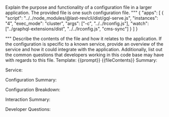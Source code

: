 Explain the purpose and functionality of a configuration file in a larger application.
The provided file is one such configuration file.
"""
{
  "apps": [
    {
      "script": "../../node_modules/@last-rev/cli/dist/gql-serve.js",
      "instances": "4",
      "exec_mode": "cluster",
      "args": ["-c", "../../lrconfig.js"],
      "watch": ["../graphql-extensions/dist", "../../lrconfig.js", "cms-sync"]
    }
  ]
}

"""
Describe the contents of the file and how it relates to the application.
If the configuration is specific to a known service, provide an overview of the service and how it could integrate with the application.
Additionally, list out the common questions that developers working in this code base may have with regards to this file.
Template:
{{prompt}}
{{fileContents}}
Summary:
<brief overview of the file and all its major components>

Service:
<describe the service that this configuration file is for>

Configuration Summary:
<describe how this config is setup relative to the default settings>

Configuration Breakdown:
<list out each config paramter and its potentail effect on the application>

Interaction Summary:
<a summary of how the configration could interact with the rest of the application>

Developer Questions:
<a list of questions Developers working with this component may have the following questions when debugging or changing this file>